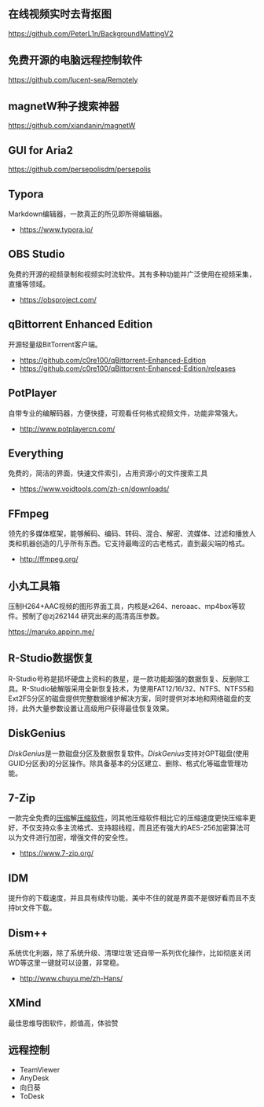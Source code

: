 ## 在线视频实时去背抠图
https://github.com/PeterL1n/BackgroundMattingV2

##  免费开源的电脑远程控制软件
https://github.com/lucent-sea/Remotely

## magnetW种子搜索神器
https://github.com/xiandanin/magnetW

## GUI for Aria2
https://github.com/persepolisdm/persepolis

## Typora
Markdown编辑器，一款真正的所见即所得编辑器。
- https://www.typora.io/

## OBS Studio
免费的开源的视频录制和视频实时流软件。其有多种功能并广泛使用在视频采集，直播等领域。
- https://obsproject.com/

## qBittorrent Enhanced Edition
开源轻量级BitTorrent客户端。
- https://github.com/c0re100/qBittorrent-Enhanced-Edition
- https://github.com/c0re100/qBittorrent-Enhanced-Edition/releases

## PotPlayer
自带专业的编解码器，方便快捷，可观看任何格式视频文件，功能非常强大。
- http://www.potplayercn.com/

## Everything

免费的，简洁的界面，快速文件索引，占用资源小的文件搜索工具
- https://www.voidtools.com/zh-cn/downloads/

## FFmpeg
领先的多媒体框架，能够解码、编码、转码、混合、解密、流媒体、过滤和播放人类和机器创造的几乎所有东西。它支持最晦涩的古老格式，直到最尖端的格式。

- http://ffmpeg.org/

## 小丸工具箱

压制H264+AAC视频的图形界面工具，内核是x264、neroaac、mp4box等软件。预制了@zj262144 研究出来的高清高压参数。

https://maruko.appinn.me/

## R-Studio数据恢复
R-Studio号称是损坏硬盘上资料的救星，是一款功能超强的数据恢复、反删除工具。R-Studio破解版采用全新恢复技术，为使用FAT12/16/32、NTFS、NTFS5和Ext2FS分区的磁盘提供完整数据维护解决方案，同时提供对本地和网络磁盘的支持，此外大量参数设置让高级用户获得最佳恢复效果。

## DiskGenius

*DiskGenius*是一款磁盘分区及数据恢复软件。*DiskGenius*支持对GPT磁盘(使用GUID分区表)的分区操作。除具备基本的分区建立、删除、格式化等磁盘管理功能。

## 7-Zip

一款完全免费的[压缩](https://www.onlinedown.net/soft/90550.htm)解[压缩软件](https://www.onlinedown.net/soft/5.htm)，同其他压缩软件相比它的压缩速度更快压缩率更好，不仅支持众多主流格式、支持超线程，而且还有强大的AES-256加密算法可以为文件进行加密，增强文件的安全性。

- https://www.7-zip.org/

## IDM 
提升你的下载速度，并且具有续传功能，美中不住的就是界面不是很好看而且不支持bt文件下载。

## Dism++

系统优化利器，除了系统升级、清理垃圾‘还自带一系列优化操作，比如彻底关闭WD等这里一键就可以设置，非常稳。

- http://www.chuyu.me/zh-Hans/

## XMind 
最佳思维导图软件，颜值高，体验赞

## 远程控制

- TeamViewer 
- AnyDesk 
- 向日葵
- ToDesk
